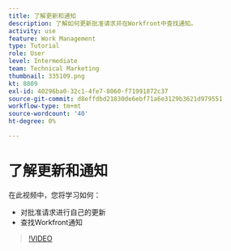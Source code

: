 ```yaml
---
title: 了解更新和通知
description: 了解如何更新批准请求并在Workfront中查找通知。
activity: use
feature: Work Management
type: Tutorial
role: User
level: Intermediate
team: Technical Marketing
thumbnail: 335109.png
kt: 8809
exl-id: 40296ba0-32c1-4fe7-8060-f71991872c37
source-git-commit: d8effdbd21830de6ebf71a6e3129b3621d979551
workflow-type: tm+mt
source-wordcount: '40'
ht-degree: 0%

---
```


# 了解更新和通知

在此视频中，您将学习如何：

* 对批准请求进行自己的更新
* 查找Workfront通知

>[!VIDEO](https://video.tv.adobe.com/v/335109/?quality=12)

<!---
learn more URLS
Tag others on updates
Update work
--->
